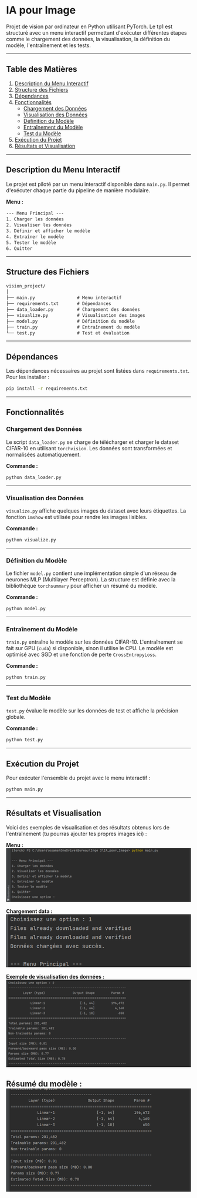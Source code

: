 
# IA pour Image

Projet de vision par ordinateur en Python utilisant PyTorch. Le tp1 est structuré avec un menu interactif permettant d'exécuter différentes étapes comme le chargement des données, la visualisation, la définition du modèle, l'entraînement et les tests.

---

## **Table des Matières**
1. [Description du Menu Interactif](#description-du-menu-interactif)
2. [Structure des Fichiers](#structure-des-fichiers)
3. [Dépendances](#dépendances)
4. [Fonctionnalités](#fonctionnalités)
   - [Chargement des Données](#chargement-des-données)
   - [Visualisation des Données](#visualisation-des-données)
   - [Définition du Modèle](#définition-du-modèle)
   - [Entraînement du Modèle](#entraînement-du-modèle)
   - [Test du Modèle](#test-du-modèle)
5. [Exécution du Projet](#exécution-du-projet)
6. [Résultats et Visualisation](#résultats-et-visualisation)
---

## **Description du Menu Interactif**

Le projet est piloté par un menu interactif disponible dans `main.py`. Il permet d'exécuter chaque partie du pipeline de manière modulaire.

**Menu :**
```
--- Menu Principal ---
1. Charger les données
2. Visualiser les données
3. Définir et afficher le modèle
4. Entraîner le modèle
5. Tester le modèle
6. Quitter
```
---

## **Structure des Fichiers**

```
vision_project/
│
├── main.py                # Menu interactif
├── requirements.txt       # Dépendances
├── data_loader.py         # Chargement des données
├── visualize.py           # Visualisation des images
├── model.py               # Définition du modèle
├── train.py               # Entraînement du modèle
└── test.py                # Test et évaluation
```

---

## **Dépendances**

Les dépendances nécessaires au projet sont listées dans `requirements.txt`. Pour les installer :
```bash
pip install -r requirements.txt
```

---

## **Fonctionnalités**

### **Chargement des Données**
Le script `data_loader.py` se charge de télécharger et charger le dataset CIFAR-10 en utilisant `torchvision`. Les données sont transformées et normalisées automatiquement.

**Commande :**
```bash
python data_loader.py
```

---

### **Visualisation des Données**
`visualize.py` affiche quelques images du dataset avec leurs étiquettes. La fonction `imshow` est utilisée pour rendre les images lisibles.

**Commande :**
```bash
python visualize.py
```

---

### **Définition du Modèle**
Le fichier `model.py` contient une implémentation simple d'un réseau de neurones MLP (Multilayer Perceptron). La structure est définie avec la bibliothèque `torchsummary` pour afficher un résumé du modèle.

**Commande :**
```bash
python model.py
```

---

### **Entraînement du Modèle**
`train.py` entraîne le modèle sur les données CIFAR-10. L'entraînement se fait sur GPU (`cuda`) si disponible, sinon il utilise le CPU. Le modèle est optimisé avec SGD et une fonction de perte `CrossEntropyLoss`.

**Commande :**
```bash
python train.py
```

---

### **Test du Modèle**
`test.py` évalue le modèle sur les données de test et affiche la précision globale.

**Commande :**
```bash
python test.py
```

---

## **Exécution du Projet**

Pour exécuter l'ensemble du projet avec le menu interactif :
```bash
python main.py
```

---

## **Résultats et Visualisation**

Voici des exemples de visualisation et des résultats obtenus lors de l'entraînement (tu pourras ajouter tes propres images ici) :

**Menu :**
![Menu principal](menu.png)

**Chargement data :**  
![Chargement data](chargement_data.png)

**Exemple de visualisation des données :**  
![Visualisation des données](visualisation_data.png)

**Résumé du modèle :**  
![Résumé du modèle](definir_et_afficher_modele.png)
---

                                  
